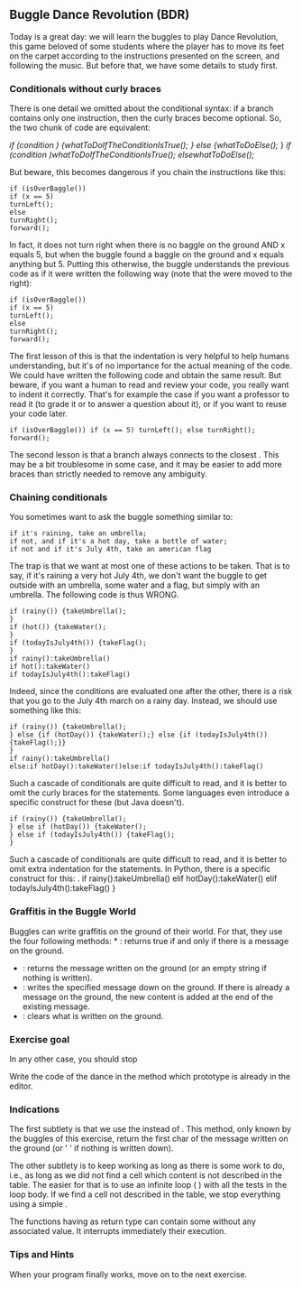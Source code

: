 ## Buggle Dance Revolution (BDR) ##

Today is a great day: we will learn the buggles to play Dance Revolution,
this game beloved of some students where the player has to move its feet on
the carpet according to the instructions presented on the screen, and following
the music. But before that, we have some details to study first.

### Conditionals without curly braces ###

There is one detail we omitted about the conditional syntax: if a branch
contains only one instruction, then the curly braces become optional. So,
the two chunk of code are equivalent:

*if (condition* *) {whatToDoIfTheConditionIsTrue();* *} else {whatToDoElse();*     }
*if (condition* *)whatToDoIfTheConditionIsTrue();* *elsewhatToDoElse();*     

But beware, this becomes dangerous if you chain the instructions
like this:

    if (isOverBaggle())
    if (x == 5)
    turnLeft();
    else
    turnRight();
    forward();

In fact, it does not turn right when there is no baggle on the ground AND x
equals 5, but when the buggle found a baggle on the ground and x equals
anything but 5. Putting this otherwise, the buggle understands the previous
code as if it were written the following way (note that the were moved to the right):

    if (isOverBaggle())
    if (x == 5)
    turnLeft();
    else
    turnRight();
    forward();

The first lesson of this is that the indentation is very helpful to help
humans understanding, but it's of no importance for the actual meaning of
the code. We could have written the following code and obtain the same
result. But beware, if you want a human to read and review your code, you
really want to indent it correctly. That's for example the case if you want
a professor to read it (to grade it or to answer a question about it), or if
you want to reuse your code later.

    if (isOverBaggle()) if (x == 5) turnLeft(); else turnRight(); forward();

The second lesson is that a branch always connects to the
closest . This may be a bit troublesome in some case, and it may
be easier to add more braces than strictly needed to remove any ambiguity.

### Chaining conditionals ###

You sometimes want to ask the buggle something similar to:

    if it's raining, take an umbrella;
    if not, and if it's a hot day, take a bottle of water;
    if not and if it's July 4th, take an american flag

The trap is that we want at most one of these actions to be taken. That is
to say, if it's raining a very hot July 4th, we don't want the buggle to get
outside with an umbrella, some water and a flag, but simply with an
umbrella. The following code is thus WRONG.

    if (rainy()) {takeUmbrella();
    }
    if (hot()) {takeWater();
    }
    if (todayIsJuly4th()) {takeFlag();
    }
    if rainy():takeUmbrella()
    if hot():takeWater()
    if todayIsJuly4th():takeFlag()

Indeed, since the conditions are evaluated one after the other, there is a
risk that you go to the July 4th march on a rainy day. Instead, we should
use something like this:

    if (rainy()) {takeUmbrella();
    } else {if (hotDay()) {takeWater();} else {if (todayIsJuly4th()) {takeFlag();}}
    }
    if rainy():takeUmbrella()
    else:if hotDay():takeWater()else:if todayIsJuly4th():takeFlag()

Such a cascade of conditionals are quite difficult to read, and it is better
to omit the curly braces for the statements. Some languages
even introduce a specific construct for these (but Java
doesn't).

    if (rainy()) {takeUmbrella();
    } else if (hotDay()) {takeWater();
    } else if (todayIsJuly4th()) {takeFlag();
    }

Such a cascade of conditionals are quite difficult to read, and it is better
to omit extra indentation for the statements. In Python, there is a specific
construct for this: .     if rainy():takeUmbrella()
    elif hotDay():takeWater()
    elif todayIsJuly4th():takeFlag()
    }
### Graffitis in the Buggle World ###
Buggles can write graffitis on the ground of their world. For that, they use
the four following methods: *    : returns true if and only if there is a
message on the ground.
*    : returns the message written on the ground
(or an empty string if nothing is written).
*    : writes the specified message
down on the ground. If there is already a message on the ground, the new
content is added at the end of the existing message.
*    : clears what is written on the ground.
### Exercise goal ###

In any other case, you should stop

Write the code of the dance in the method which prototype
is already in the editor.

### Indications ###

The first subtlety is that we use the instead of . This method, only known by the
buggles of this exercise, return the first char of the message written on
the ground (or ' ' if nothing is written down).

The other subtlety is to keep working as long as there is some work to do,
i.e., as long as we did not find a cell which content is not described in
the table. The easier for that is to use an infinite loop ( ) with all the tests in the loop body. If we find a cell not
described in the table, we stop everything using a simple .

The functions having as return type can contain some without any associated value. It interrupts immediately
their execution.

### Tips and Hints ###

When your program finally works, move on to the next exercise.

